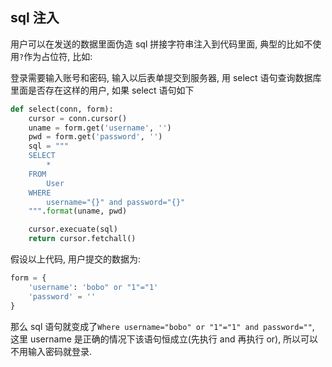 ## sql 注入

用户可以在发送的数据里面伪造 sql 拼接字符串注入到代码里面, 典型的比如不使用`?`作为占位符, 比如:

登录需要输入账号和密码, 输入以后表单提交到服务器, 用 select 语句查询数据库里面是否存在这样的用户, 如果 select 语句如下

```python
def select(conn, form):
    cursor = conn.cursor()
    uname = form.get('username', '')
    pwd = form.get('password', '')
    sql = """
    SELECT 
        *
    FROM
        User
    WHERE
        username="{}" and password="{}"
    """.format(uname, pwd)

    cursor.execuate(sql)
    return cursor.fetchall()
```

假设以上代码, 用户提交的数据为:

```python
form = {
    'username': 'bobo" or "1"="1'
    'password' = ''
}
```
那么 sql 语句就变成了`Where username="bobo" or "1"="1" and password=""`, 这里 username 是正确的情况下该语句恒成立(先执行 and 再执行 or), 所以可以不用输入密码就登录.